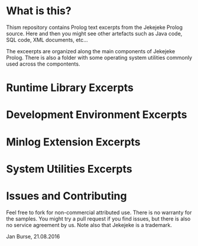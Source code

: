 # What is this?

Thism repository contains Prolog text excerpts from
the Jekejeke Prolog source. Here and then you might
see other artefacts such as Java code, SQL code, XML
documents, etc...

The exceerpts are organized along the main components of
Jekejeke Prolog. There is also a folder with some operating
system utilities commonly used across the compontents.

# Runtime Library Excerpts

# Development Environment Excerpts

# Minlog Extension Excerpts

# System Utilities Excerpts

# Issues and Contributing

Feel free to fork for non-commercial attributed use. There
 is no warranty for the samples. You might try a pull
request if you find issues, but there is also no service
agreement by us. Note also that Jekejeke is a trademark.

Jan Burse, 21.08.2016